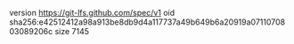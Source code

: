 version https://git-lfs.github.com/spec/v1
oid sha256:e42512412a98a913be8db9d4a117737a49b649b6a20919a0711070803089206c
size 7145
